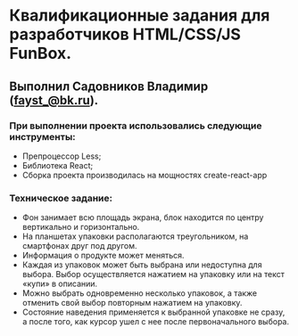 # Квалификационные задания для разработчиков HTML/CSS/JS FunBox.
## Выполнил Садовников Владимир (fayst_@bk.ru).
### При выполнении проекта использовались следующие инструменты:
* Препроцессор Less;
* Библиотека React;
* Сборка проекта производилась на мощностях create-react-app

### Техническое задание:

* Фон занимает всю площадь экрана, блок находится по центру вертикально и горизонтально.
* На планшетах упаковки располагаются треугольником, на смартфонах друг
под другом.
* Информация о продукте может меняться.
* Каждая из упаковок может быть выбрана или недоступна для выбора. Выбор
осуществляется нажатием на упаковку или на текст «купи» в описании.
* Можно выбрать одновременно несколько упаковок, а также отменить свой
выбор повторным нажатием на упаковку.
* Состояние наведения применяется к выбранной упаковке не сразу, а после
того, как курсор ушел с нее после первоначального выбора.